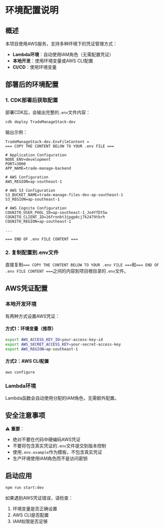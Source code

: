 # 环境配置说明

## 概述

本项目使用AWS服务，支持多种环境下的凭证管理方式：

- **Lambda环境**：自动使用IAM角色（无需配置凭证）
- **本地开发**：使用环境变量或AWS CLI配置
- **CI/CD**：使用环境变量

## 部署后的环境配置

### 1. CDK部署后获取配置

部署CDK后，会输出完整的`.env`文件内容：

```bash
cdk deploy TradeManageStack-dev
```

输出示例：
```
TradeManageStack-dev.EnvFileContent = 
=== COPY THE CONTENT BELOW TO YOUR .env FILE ===

# Application Configuration
NODE_ENV=development
PORT=3000
APP_NAME=trade-manage-backend

# AWS Configuration
AWS_REGION=ap-southeast-1

# AWS S3 Configuration
S3_BUCKET_NAME=trade-manage-files-dev-ap-southeast-1
S3_REGION=ap-southeast-1

# AWS Cognito Configuration
COGNITO_USER_POOL_ID=ap-southeast-1_Jo4YfDt5w
COGNITO_CLIENT_ID=16fronbt3jpgp6cj7k2479tbrh
COGNITO_REGION=ap-southeast-1

...

=== END OF .env FILE CONTENT ===
```

### 2. 复制配置到.env文件

直接复制`=== COPY THE CONTENT BELOW TO YOUR .env FILE ===`和`=== END OF .env FILE CONTENT ===`之间的内容到项目根目录的`.env`文件。

## AWS凭证配置

### 本地开发环境

有两种方式设置AWS凭证：

#### 方式1：环境变量（推荐）
```bash
export AWS_ACCESS_KEY_ID=your-access-key-id
export AWS_SECRET_ACCESS_KEY=your-secret-access-key
export AWS_REGION=ap-southeast-1
```

#### 方式2：AWS CLI配置
```bash
aws configure
```

### Lambda环境

Lambda函数会自动使用分配的IAM角色，无需额外配置。

## 安全注意事项

⚠️ **重要**：
- 绝对不要在代码中硬编码AWS凭证
- 不要将包含真实凭证的`.env`文件提交到版本控制
- 使用`.env.example`作为模板，不包含真实凭证
- 生产环境使用IAM角色而不是访问密钥

## 启动应用

```bash
npm run start:dev
```

如果遇到AWS凭证错误，请检查：
1. 环境变量是否正确设置
2. AWS CLI是否配置
3. IAM权限是否足够
